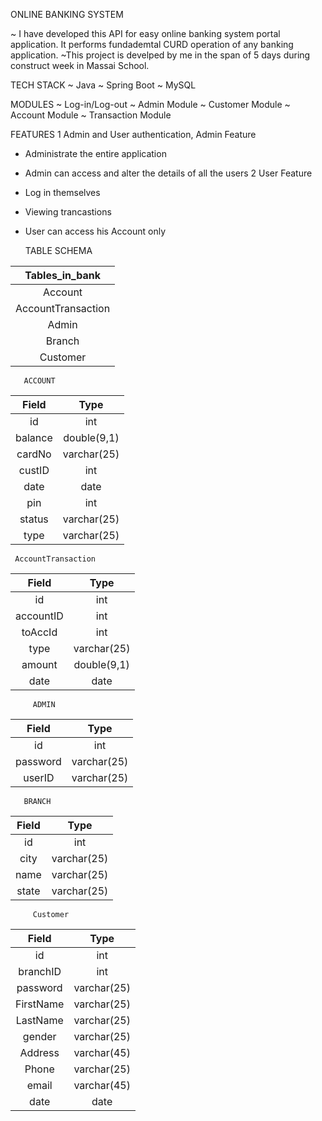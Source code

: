 ONLINE BANKING SYSTEM

~ I have developed this API for easy online banking system portal application. It performs fundademtal CURD operation of any banking application.
~This project is develped by me in the span of 5 days during construct week in Massai School.

 TECH STACK
 ~ Java
 ~ Spring Boot
 ~ MySQL
 
 
 MODULES
 ~ Log-in/Log-out
 ~ Admin Module
 ~ Customer  Module
 ~ Account Module
 ~ Transaction Module
 
 FEATURES
 1 Admin and User authentication,
  Admin Feature
  - Administrate the entire application
  - Admin can access and alter the details of all the users
 2 User  Feature
   - Log in themselves 
   - Viewing trancastions
   - User can access his Account only

     TABLE SCHEMA


| Tables_in_bank     |
|    :-----:         |   
| Account            |
| AccountTransaction |
| Admin              |
| Branch             |
| Customer           |


       ACCOUNT

| Field   | Type        |
| :-----: | :--------:  |
| id      | int         |
| balance | double(9,1) |
| cardNo  | varchar(25) | 
| custID  | int         |
| date    | date        |                                                     
| pin     | int         | 
| status  | varchar(25) | 
| type    | varchar(25) | 


     AccountTransaction

| Field     | Type        |
| :-----:   | :--------:  |
| id        | int         |
| accountID | int         |
| toAccId   | int         |
| type      | varchar(25) |
| amount    | double(9,1) | 
| date      | date        | 


         ADMIN

| Field    | Type        |
| :-----:  | :--------:  |
| id       | int         | 
| password | varchar(25) | 
| userID   | varchar(25) | 


       BRANCH

| Field | Type        | 
| :----:| :--------:  |
| id    | int         | 
| city  | varchar(25) | 
| name  | varchar(25) |
| state | varchar(25) |


         Customer     

| Field     | Type        |
| :-----:   | :--------:  |
| id        | int         |
| branchID  | int         | 
| password  | varchar(25) |
| FirstName | varchar(25) | 
| LastName  | varchar(25) | 
| gender    | varchar(25) |
| Address   | varchar(45) | 
| Phone     | varchar(25) | 
| email     | varchar(45) |
| date      | date        |

